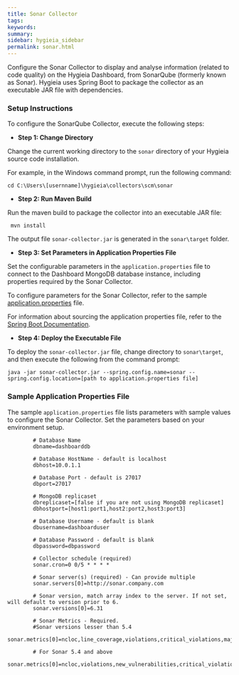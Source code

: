 ```yaml
---
title: Sonar Collector
tags:
keywords:
summary:
sidebar: hygieia_sidebar
permalink: sonar.html
---
```

Configure the Sonar Collector to display and analyse information (related to code quality) on the Hygieia Dashboard, from SonarQube (formerly known as Sonar).
Hygieia uses Spring Boot to package the collector as an executable JAR file with dependencies.

### Setup Instructions

To configure the SonarQube Collector, execute the following steps:

*   **Step 1: Change Directory**

Change the current working directory to the `sonar` directory of your Hygieia source code installation.

For example, in the Windows command prompt, run the following command:

```
cd C:\Users\[usernname]\hygieia\collectors\scm\sonar
```

*   **Step 2: Run Maven Build**

Run the maven build to package the collector into an executable JAR file:

```
 mvn install
```

The output file `sonar-collector.jar` is generated in the `sonar\target` folder.

*   **Step 3: Set Parameters in Application Properties File**

Set the configurable parameters in the `application.properties` file to connect to the Dashboard MongoDB database instance, including properties required by the Sonar Collector.

To configure parameters for the Sonar Collector, refer to the sample [application.properties](#sample-application-properties-file) file.

For information about sourcing the application properties file, refer to the [Spring Boot Documentation](http://docs.spring.io/spring-boot/docs/current-SNAPSHOT/reference/htmlsingle/#boot-features-external-config-application-property-files).

*   **Step 4: Deploy the Executable File**

To deploy the `sonar-collector.jar` file, change directory to `sonar\target`, and then execute the following from the command prompt:

```
java -jar sonar-collector.jar --spring.config.name=sonar --spring.config.location=[path to application.properties file]
```

### Sample Application Properties File

The sample `application.properties` file lists parameters with sample values to configure the Sonar Collector. Set the parameters based on your environment setup.

```properties
		# Database Name
		dbname=dashboarddb

		# Database HostName - default is localhost
		dbhost=10.0.1.1

		# Database Port - default is 27017
		dbport=27017

		# MongoDB replicaset
		dbreplicaset=[false if you are not using MongoDB replicaset]
		dbhostport=[host1:port1,host2:port2,host3:port3]

		# Database Username - default is blank
		dbusername=dashboarduser

		# Database Password - default is blank
		dbpassword=dbpassword

		# Collector schedule (required)
		sonar.cron=0 0/5 * * * *

		# Sonar server(s) (required) - Can provide multiple
		sonar.servers[0]=http://sonar.company.com
		
		# Sonar version, match array index to the server. If not set, will default to version prior to 6.
		sonar.versions[0]=6.31
		
		# Sonar Metrics - Required. 
		#Sonar versions lesser than 5.4
		sonar.metrics[0]=ncloc,line_coverage,violations,critical_violations,major_violations,blocker_violations,violations_density,sqale_index,test_success_density,test_failures,test_errors,tests
		
		# For Sonar 5.4 and above
		sonar.metrics[0]=ncloc,violations,new_vulnerabilities,critical_violations,major_violations,blocker_violations,tests,test_success_density,test_errors,test_failures,coverage,line_coverage,sqale_index,alert_status,quality_gate_details

```
